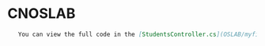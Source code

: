 # CNOSLAB
```markdown
   You can view the full code in the [StudentsController.cs](OSLAB/myfirst.c) file.
